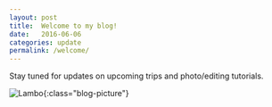 ```yaml
---
layout: post
title:  Welcome to my blog!
date:   2016-06-06
categories: update
permalink: /welcome/
---
```


Stay tuned for updates on upcoming trips and photo/editing tutorials.

![Lambo](https://c1.staticflickr.com/9/8089/8523986301_03092e41c4_b.jpg){:class="blog-picture"}

